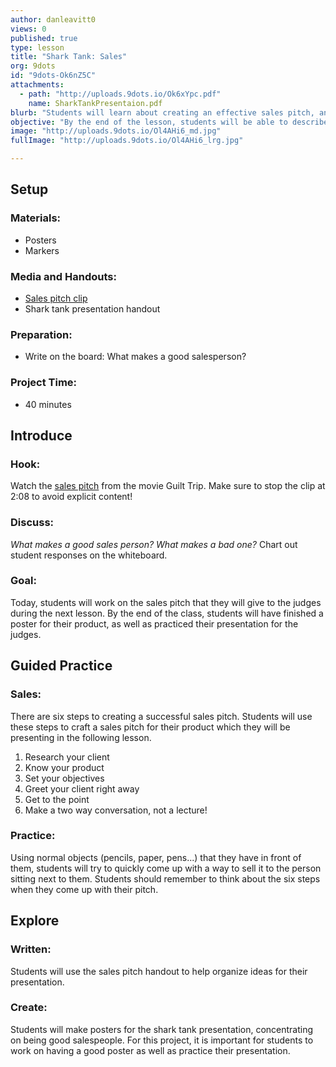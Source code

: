```yaml
---
author: danleavitt0
views: 0
published: true
type: lesson
title: "Shark Tank: Sales"
org: 9dots
id: "9dots-Ok6nZ5C"
attachments: 
  - path: "http://uploads.9dots.io/Ok6xYpc.pdf"
    name: SharkTankPresentaion.pdf
blurb: "Students will learn about creating an effective sales pitch, and create a poster and presentation to sell their own products."
objective: "By the end of the lesson, students will be able to describe what makes an effective sales pitch, and create a presentation for selling their own products."
image: "http://uploads.9dots.io/Ol4AHi6_md.jpg"
fullImage: "http://uploads.9dots.io/Ol4AHi6_lrg.jpg"

---
```


## Setup

### Materials:

- Posters
- Markers

### Media and Handouts:

- [Sales pitch clip](https://www.youtube.com/watch?v=h5xJrw_h5Nk)
- Shark tank presentation handout

### Preparation:

- Write on the board:  What makes a good salesperson?

### Project Time:

- 40 minutes

## Introduce

### Hook:
Watch the [sales pitch](https://www.youtube.com/watch?v=h5xJrw_h5Nk) from the movie Guilt Trip. Make sure to stop the clip at 2:08 to avoid explicit content!

### Discuss:
_What makes a good sales person? What makes a bad one?_
Chart out student responses on the whiteboard.

### Goal:
Today, students will work on the sales pitch that they will give to the judges during the next lesson. By the end of the class, students will have finished a poster for their product, as well as practiced their presentation for the judges.

## Guided Practice

### Sales:
There are six steps to creating a successful sales pitch. Students will use these steps to craft a sales pitch for their product which they will be presenting in the following lesson.

1. Research your client
2. Know your product
3. Set your objectives
4. Greet your client right away
5. Get to the point
6. Make a two way conversation, not a lecture!

### Practice:
Using normal objects (pencils, paper, pens...) that they have in front of them, students will try to quickly come up with a way to sell it to the person sitting next to them. Students should remember to think about the six steps when they come up with their pitch.

## Explore

### Written:
Students will use the sales pitch handout to help organize ideas for their presentation. 

### Create:
Students will make posters for the shark tank presentation, concentrating on being good salespeople. For this project, it is important for students to work on having a good poster as well as practice their presentation.
